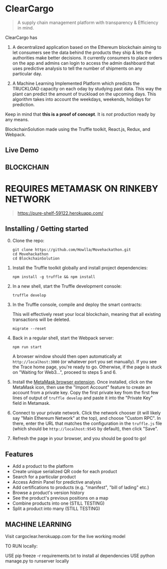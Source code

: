 
# ClearCargo

> A supply chain management platform with transparency & Efficiency in mind.

ClearCargo has
1) A decentralized application based on the Ethereum blockchain aiming to
let consumers see the data behind the products they ship & lets the authorities make
better decisions. It currently consumers to place orders on the app and admins can login
to access the admin dashboard that uses predictive analysis to tell the number of shipments
on any particular day.

2) A Machine Learning Implemented Platform which predicts the TRUCKLOAD capacity on each oday by
studying past data. This way the plant can predict the amount of truckload on the upcoming days.
This algorithm takes into account the weekdays, weekends, holidays for prediction.

Keep in mind that **this is a proof of concept**. It is *not* production ready by any means.

BlockchainSolution made using the Truffle toolkit, React.js, Redux, and Webpack.

## Live Demo

## BLOCKCHAIN
# REQUIRES METAMASK ON RINKEBY NETWORK
>https://pure-shelf-59122.herokuapp.com/

## Installing / Getting started

0. Clone the repo:

    ```shell
    git clone https://github.com/Howlla/Movehackathon.git
    cd Movehackathon
    cd BlockchainSolution
    ```
    
1. Install the Truffle toolkit globally and install project dependencies:

    ```shell
    npm install -g truffle && npm install
    ```

2. In a new shell, start the Truffle development console:

    ```shell
    truffle develop
    ```

3. In the Truffle console, compile and deploy the smart contracts:

    This will effectively reset your local blockchain, meaning that all existing transactions will be deleted.

    ```shell
    migrate --reset
    ```

4. Back in a regular shell, start the Webpack server:

    ```shell
    npm run start
    ```

    A browser window should then open automatically at `http://localhost:3000` (or whatever port you set manually). If you see the Trace home page, you're ready to go. Otherwise, if the page is stuck on "Waiting for Web3...", proceed to steps 5 and 6. 

5.  Install the [MetaMask browser extension](https://metamask.io/). Once installed, click on the MetaMask icon, then use the "Import Account" feature to create an account from a private key. Copy the first private key from the first few lines of output of `truffle develop` and paste it into the "Private Key" field in Metamask.

6.  Connect to your private network. Click the network chooser (it will likely say "Main Ethereum Network" at the top), and choose "Custom RPC". In there, enter the URL that matches the configuration in the `truffle.js` file (which should be `http://localhost:9545` by default), then click "Save".

7. Refresh the page in your browser, and you should be good to go!


## Features

* Add a product to the platform
* Create unique serialized QR code for each product
* Search for a particular product
* Access Admin Panel for predictive analysis
* Add certifications to products (e.g. "manifest", "bill of lading" etc.)
* Browse a product's version history
* See the product's previous positions on a map
* Combine products into one (STILL TESTING)
* Split a product into many (STILL TESTING)

## MACHINE LEARNING
Visit cargoclear.herokuapp.com for the live working model


TO RUN locally:


 USE pip freeze -r requirements.txt to install al dependencies
 USE python manage.py to runserver locally

